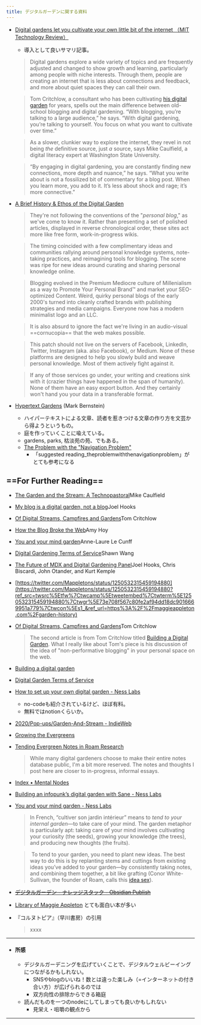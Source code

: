 ```yaml
---
title: デジタルガーデンに関する資料
---
```


- [Digital gardens let you cultivate your own little bit of the internet （MIT Technology Review）](https://www.technologyreview.com/2020/09/03/1007716/digital-gardens-let-you-cultivate-your-own-little-bit-of-the-internet/)
	- 導入として良いサマリ記事。
	> Digital gardens explore a wide variety of topics and are frequently adjusted and changed to show growth and learning, particularly among people with niche interests. Through them, people are creating an internet that is less about connections and feedback, and more about quiet spaces they can call their own.

	> Tom Critchlow, a consultant who has been cultivating [his digital garden](https://tomcritchlow.com/wiki/) for years, spells out the main difference between old-school blogging and digital gardening. “With blogging, you’re talking to a large audience,” he says. “With digital gardening, you’re talking to yourself. You focus on what you want to cultivate over time.”

	> As a slower, clunkier way to explore the internet, they revel in not being _the_ definitive source, just _a_ source, says Mike Caulfield, a digital literacy expert at Washington State University.

	> “By engaging in digital gardening, you are constantly finding new connections, more depth and nuance,” he says. “What you write about is not a fossilized bit of commentary for a blog post. When you learn more, you add to it. It’s less about shock and rage; it’s more connective.”


- [A Brief History & Ethos of the Digital Garden](https://maggieappleton.com/garden-history)
	> They're not following the conventions of the "_personal blog_," as we've come to know it. Rather than presenting a set of polished articles, displayed in reverse chronological order, these sites act more like free form, work-in-progress wikis.

	> The timing coincided with a few complimentary ideas and communities rallying around personal knowledge systems, note-taking practices, and reimagining tools for blogging. The scene was ripe for new ideas around curating and sharing personal knowledge online.

	> Blogging evolved in the Premium Mediocre culture of Millenialism as a way to Promote Your Personal Brand™ and market your SEO-optimized Content. Weird, quirky personal blogs of the early 2000's turned into cleanly crafted brands with publishing strategies and media campaigns. Everyone now has a modern minimalist logo and an LLC.

	> It is also absurd to ignore the fact we're living in an audio-visual ==cornucopia== that the web makes possible.

	> This patch should not live on the servers of Facebook, LinkedIn, Twitter, Instagram (aka. also Facebook), or Medium. None of these platforms are designed to help you slowly build and weave personal knowledge. Most of them actively fight against it.

	> If any of those services go under, your writing and creations sink with it (crazier things have happened in the span of humanity). None of them have an easy export button. And they certainly won't hand you your data in a transferable format.


- [Hypertext Gardens](http://www.eastgate.com/garden/Enter.html) (Mark Bernstein)
	- ハイパーテキストによる文章、読者を惹きつける文章の作り方を文芸から得ようというもの。
	- 庭を作っていくことに喩えている。
	- gardens, parks, 枯淡苑の苑、でもある。
	- [The Problem with the "Navigation Problem"](http://www.eastgate.com/garden/NavTech.html)
		- 「suggested reading_theproblemwiththenavigationproblem」がとても参考になる


## ==For Further Reading==
- [The Garden and the Stream: A Technopastoral](https://hapgood.us/2015/10/17/the-garden-and-the-stream-a-technopastoral/)Mike Caulfield

- [My blog is a digital garden, not a blog](https://joelhooks.com/digital-garden)Joel Hooks

- [Of Digital Streams, Campfires and Gardens](https://tomcritchlow.com/2018/10/10/of-gardens-and-wikis/)Tom Critchlow

- [How the Blog Broke the Web](https://stackingthebricks.com/how-blogs-broke-the-web/)Amy Hoy

- [You and your mind garden](https://nesslabs.com/mind-garden)Anne-Laure Le Cunff

- [Digital Gardening Terms of Service](https://www.swyx.io/writing/digital-garden-tos/)Shawn Wang

- [The Future of MDX and Digital Gardening Panel](https://egghead.io/lessons/egghead-sector-the-future-of-mdx-and-digital-gardens)Joel Hooks, Chris Biscardi, John Otander, and Kurt Kemple

- [https://twitter.com/Mappletons/status/1250532315459194880](https://twitter.com/Mappletons/status/1250532315459194880?ref_src=twsrc%5Etfw%7Ctwcamp%5Etweetembed%7Ctwterm%5E1250532315459194880%7Ctwgr%5E73e708f567c80fe2af94dd18dc9016669951a779%7Ctwcon%5Es1_&ref_url=https%3A%2F%2Fmaggieappleton.com%2Fgarden-history)


- [Of Digital Streams, Campfires and Gardens](https://tomcritchlow.com/2018/10/10/of-gardens-and-wikis/)Tom Critchlow
	> The second article is from Tom Critchlow titled [Building a Digital Garden](https://tomcritchlow.com/2019/02/17/building-digital-garden/). What I really like about Tom's piece is his discussion of the idea of "non-performative blogging" in your personal space on the web.

- [Building a digital garden](https://tomcritchlow.com/2019/02/17/building-digital-garden/)


- [Digital Garden Terms of Service](https://www.swyx.io/digital-garden-tos)


- [How to set up your own digital garden - Ness Labs](https://nesslabs.com/digital-garden-set-up)
	- no-codeも紹介されているけど、ほぼ有料。
	- 無料ではnotionくらいか。

- [2020/Pop-ups/Garden-And-Stream - IndieWeb](https://indieweb.org/2020/Pop-ups/Garden-And-Stream)


- [Growing the Evergreens](https://maggieappleton.com/evergreens)


- [Tending Evergreen Notes in Roam Research](https://maggieappleton.com/roam-garden)
	> While many digital gardeners choose to make their entire notes database public, I'm a bit more reserved. The notes and thoughts I post here are closer to in-progress, informal essays.


- [Index • Mental Nodes](https://www.mentalnodes.com/)


- [Building an infopunk’s digital garden with Sane - Ness Labs](https://nesslabs.com/sane-featured-tool)


- [You and your mind garden - Ness Labs](https://nesslabs.com/mind-garden)
	> In French, “cultiver son jardin intérieur” means to _tend to your internal garden_—to take care of your mind. The garden metaphor is particularly apt: taking care of your mind involves cultivating your curiosity (the seeds), growing your knowledge (the trees), and producing new thoughts (the fruits).

	> To tend to your garden, you need to plant new ideas. The best way to do this is by replanting stems and cuttings from existing ideas you’ve added to your garden—by consistently taking notes, and combining them together, a bit like grafting (Conor White-Sullivan, the founder of Roam, calls this [idea sex](https://nesslabs.com/conor-white-sullivan-interview)).

- ~~[デジタルガーデン - ナレッジスタック - Obsidian Publish](https://publish.obsidian.md/knowledgestack/notes/%E3%83%87%E3%82%B8%E3%82%BF%E3%83%AB%E3%82%AC%E3%83%BC%E3%83%87%E3%83%B3)~~

- [Library of Maggie Appleton](https://maggieappleton.com/library)
とても面白い本が多い

- 『コルヌトピア』（早川書房）の引用
	> xxxx

------
- #### 所感
	- デジタルガーデニングを広げていくことで、デジタルウェルビーイングにつながるかもしれない。
		- SNSやblogのいいね！数とは違った楽しみ（=インターネットの付き合い方）が広げられるのでは
		- 双方向性の排除からできる箱庭
	- 読んだものを一つのnodeにしてしまっても良いかもしれない
		- 見栄え・咀嚼の観点から


-----
